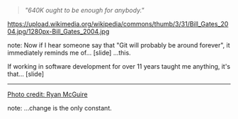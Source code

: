 <!-- .slide: data-background="img/background/bill-gates-2004.jpg" -->

<blockquote class="explanation fragment">
    <em>"640K ought to be enough for anybody."</em>
</blockquote>

<https://upload.wikimedia.org/wikipedia/commons/thumb/3/31/Bill_Gates_2004.jpg/1280px-Bill_Gates_2004.jpg> <!-- .element: class="attribution" -->

note: 
Now if I hear someone say that "Git will probably be around forever", it immediately reminds me of...
[slide]
...this. 

If working in software development for over 11 years taught me anything, it's that...
[slide]

---

<!-- .slide: data-background="img/background/change-is-the-only-constant.jpg" --->

[Photo credit: Ryan McGuire](https://quotefancy.com/quote/1003699/Heraclitus-Change-is-the-only-constant) <!-- .element: class="attribution" -->

note:
...change is the only constant. 

